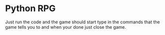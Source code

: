 # Python RPG 

Just run the code and the game should start type in the commands that the game tells you to and when your done just close the game.
